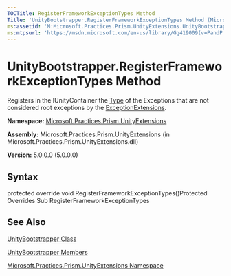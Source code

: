 ```yaml
---
TOCTitle: RegisterFrameworkExceptionTypes Method
Title: 'UnityBootstrapper.RegisterFrameworkExceptionTypes Method (Microsoft.Practices.Prism.UnityExtensions)'
ms:assetid: 'M:Microsoft.Practices.Prism.UnityExtensions.UnityBootstrapper.RegisterFrameworkExceptionTypes'
ms:mtpsurl: 'https://msdn.microsoft.com/en-us/library/Gg419009(v=PandP.50)'
---
```



# UnityBootstrapper.RegisterFrameworkExceptionTypes Method

Registers in the IUnityContainer the [Type](http://msdn.microsoft.com/en-us/library/42892f65) of the Exceptions that are not considered root exceptions by the [ExceptionExtensions](https://msdn.microsoft.com/library/microsoft.practices.prism.exceptionextensions).

**Namespace:** [Microsoft.Practices.Prism.UnityExtensions](https://msdn.microsoft.com/library/microsoft.practices.prism.unityextensions)
**Assembly:** Microsoft.Practices.Prism.UnityExtensions (in Microsoft.Practices.Prism.UnityExtensions.dll)

**Version:** 5.0.0.0 (5.0.0.0)

## Syntax

protected override void RegisterFrameworkExceptionTypes()Protected Overrides Sub RegisterFrameworkExceptionTypes

## See Also

[UnityBootstrapper Class](https://msdn.microsoft.com/library/microsoft.practices.prism.unityextensions.unitybootstrapper)

[UnityBootstrapper Members](https://msdn.microsoft.com/allmembers.t:microsoft.practices.prism.unityextensions.unitybootstrapper)

[Microsoft.Practices.Prism.UnityExtensions Namespace](https://msdn.microsoft.com/library/microsoft.practices.prism.unityextensions)
